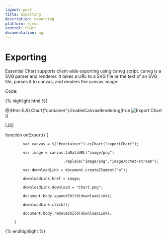 ```yaml
---
layout: post
title: Exporting
description: exporting
platform: ejmvc
control: Chart
documentation: ug
---
```


# Exporting

Essential Chart supports client-side exporting using canvg script. canvg is a SVG parser and renderer. It takes a URL to a SVG file or the text of an SVG file, parses it to canvas, and renders the canvas image. 

Code:



{% highlight html %}

<img src="../images/chart/export.png" onclick="onExport()" title="Export Chart" style="float: right" />

<div id="container"></div> 







@(Html.EJ().Chart("container").EnableCanvasRendering(true))



[JS]



function onExport() {

            var canvas = $("#container").ejChart("exportChart");

            var image = canvas.toDataURL("image/png")

                              .replace("image/png","image/octet-stream");

            var downloadLink = document.createElement("a");

            downloadLink.href = image;

            downloadLink.download = "Chart.png";

            document.body.appendChild(downloadLink);

            downloadLink.click();

            document.body.removeChild(downloadLink);

        }


{% endhighlight  %}


